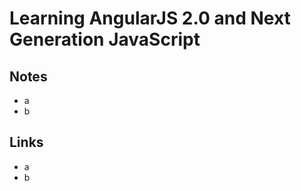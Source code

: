 Learning AngularJS 2.0 and Next Generation JavaScript
======

Notes
------
+ a
+ b

Links
------
+ a
+ b

